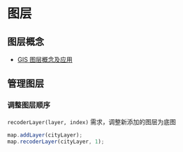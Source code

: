 # 图层

## 图层概念

- [GIS 图层概念及应用](https://juejin.im/post/5d3ff32ef265da03986bcd21)

## 管理图层

### 调整图层顺序

`recoderLayer(layer, index)` 需求，调整新添加的图层为底图
```js
map.addLayer(cityLayer);
map.recoderLayer(cityLayer, 1);
```

